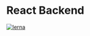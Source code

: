 # React Backend 

[![lerna](https://img.shields.io/badge/maintained%20with-lerna-cc00ff.svg)](https://lerna.js.org/)
